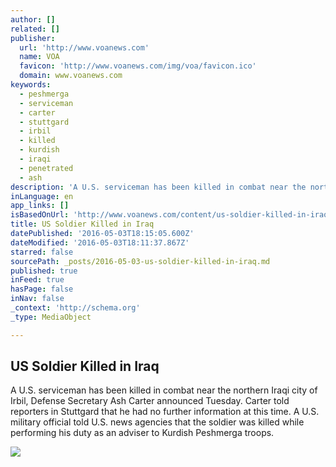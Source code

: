 ```yaml
---
author: []
related: []
publisher:
  url: 'http://www.voanews.com'
  name: VOA
  favicon: 'http://www.voanews.com/img/voa/favicon.ico'
  domain: www.voanews.com
keywords:
  - peshmerga
  - serviceman
  - carter
  - stuttgard
  - irbil
  - killed
  - kurdish
  - iraqi
  - penetrated
  - ash
description: 'A U.S. serviceman has been killed in combat near the northern Iraqi city of Irbil, Defense Secretary Ash Carter announced Tuesday. Carter told reporters in Stuttgard that he had no further information at this time. A U.S. military official told U.S. news agencies that the soldier was killed while performing his duty as an adviser to Kurdish Peshmerga troops.'
inLanguage: en
app_links: []
isBasedOnUrl: 'http://www.voanews.com/content/us-soldier-killed-in-iraq-/3313034.html'
title: US Soldier Killed in Iraq
datePublished: '2016-05-03T18:15:05.600Z'
dateModified: '2016-05-03T18:11:37.867Z'
starred: false
sourcePath: _posts/2016-05-03-us-soldier-killed-in-iraq.md
published: true
inFeed: true
hasPage: false
inNav: false
_context: 'http://schema.org'
_type: MediaObject

---
```

<article style=""><h1>US Soldier Killed in Iraq</h1><p>A U.S. serviceman has been killed in combat near the northern Iraqi city of Irbil, Defense Secretary Ash Carter announced Tuesday. Carter told reporters in Stuttgard that he had no further information at this time. A U.S. military official told U.S. news agencies that the soldier was killed while performing his duty as an adviser to Kurdish Peshmerga troops.</p><img src="http://gdb.voanews.com/1E8F8E9F-7926-45DE-A54D-C11C52060ECF_mw1024_mh1024_s.png" /></article>